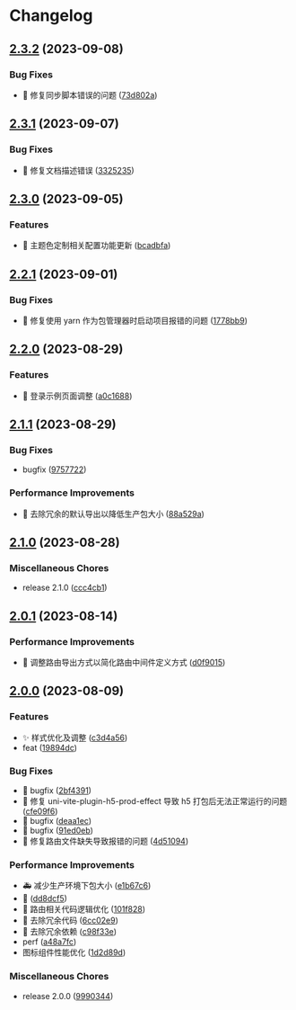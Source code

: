 # Changelog

## [2.3.2](https://github.com/viarotel-org/vite-uniapp-template/compare/v2.3.1...v2.3.2) (2023-09-08)


### Bug Fixes

* 🔧 修复同步脚本错误的问题 ([73d802a](https://github.com/viarotel-org/vite-uniapp-template/commit/73d802abf100f853ae1c1f41a650090a483bfa3c))

## [2.3.1](https://github.com/viarotel-org/vite-uniapp-template/compare/v2.3.0...v2.3.1) (2023-09-07)


### Bug Fixes

* 📝 修复文档描述错误 ([3325235](https://github.com/viarotel-org/vite-uniapp-template/commit/3325235dac5f0dac5301cbbafff111c1509548de))

## [2.3.0](https://github.com/viarotel-org/vite-uniapp-template/compare/v2.2.1...v2.3.0) (2023-09-05)


### Features

* 🎨 主题色定制相关配置功能更新 ([bcadbfa](https://github.com/viarotel-org/vite-uniapp-template/commit/bcadbfaf583a283804bd1ebdd6b5846ae11f0fb0))

## [2.2.1](https://github.com/viarotel-org/vite-uniapp-template/compare/v2.2.0...v2.2.1) (2023-09-01)


### Bug Fixes

* 🔧 修复使用 yarn 作为包管理器时启动项目报错的问题 ([1778bb9](https://github.com/viarotel-org/vite-uniapp-template/commit/1778bb9c4b56e097ba5cadc1ae6e37fd89357ca8))

## [2.2.0](https://github.com/viarotel-org/vite-uniapp-template/compare/v2.1.1...v2.2.0) (2023-08-29)


### Features

* 🚀 登录示例页面调整 ([a0c1688](https://github.com/viarotel-org/vite-uniapp-template/commit/a0c16881e36e836ee7d9215dfec4615e1984a2bb))

## [2.1.1](https://github.com/viarotel-org/vite-uniapp-template/compare/v2.1.0...v2.1.1) (2023-08-29)


### Bug Fixes

* bugfix ([9757722](https://github.com/viarotel-org/vite-uniapp-template/commit/97577229d7999f10a9efdcb3ef08efa8a3328cde))


### Performance Improvements

* 🚀 去除冗余的默认导出以降低生产包大小 ([88a529a](https://github.com/viarotel-org/vite-uniapp-template/commit/88a529a51541210c6a030fbb56ebc044173c0c28))

## [2.1.0](https://github.com/viarotel-org/vite-uniapp-template/compare/v2.0.1...v2.1.0) (2023-08-28)


### Miscellaneous Chores

* release 2.1.0 ([ccc4cb1](https://github.com/viarotel-org/vite-uniapp-template/commit/ccc4cb19295420b632f61ae4e5424809e55dc7b8))

## [2.0.1](https://github.com/viarotel-org/vite-uniapp-template/compare/v2.0.0...v2.0.1) (2023-08-14)


### Performance Improvements

* 🔧 调整路由导出方式以简化路由中间件定义方式 ([d0f9015](https://github.com/viarotel-org/vite-uniapp-template/commit/d0f901526adeed8ab60898a18d5ade046f14ceeb))

## [2.0.0](https://github.com/viarotel-org/vite-uniapp-template/compare/v2.0.0...v2.0.0) (2023-08-09)


### Features

* ✨ 样式优化及调整 ([c3d4a56](https://github.com/viarotel-org/vite-uniapp-template/commit/c3d4a56e836f4af4cc1d929d16f9b46319c69617))
* feat ([19894dc](https://github.com/viarotel-org/vite-uniapp-template/commit/19894dcbd075ba5181372df19c4e6c2387afa120))


### Bug Fixes

* :bug: bugfix ([2bf4391](https://github.com/viarotel-org/vite-uniapp-template/commit/2bf4391b96bd0b2e94acfcf7ee36a757d02808aa))
* :bug: 修复 uni-vite-plugin-h5-prod-effect 导致 h5 打包后无法正常运行的问题 ([cfe09f6](https://github.com/viarotel-org/vite-uniapp-template/commit/cfe09f65eecc4d9e1f7867a4280e2a54feb10158))
* 🐛 bugfix ([deaa1ec](https://github.com/viarotel-org/vite-uniapp-template/commit/deaa1ec2f283d9d54eb63e852ae1e30edb454dc1))
* 📝 bugfix ([91ed0eb](https://github.com/viarotel-org/vite-uniapp-template/commit/91ed0eb09ee84dd62769a00293667ea9d6ce5622))
* 📝 修复路由文件缺失导致报错的问题 ([4d51094](https://github.com/viarotel-org/vite-uniapp-template/commit/4d5109473f16c24530b797cd9aa6e48f36d862e9))

### Performance Improvements

* :ambulance: 减少生产环境下包大小 ([e1b67c6](https://github.com/viarotel-org/vite-uniapp-template/commit/e1b67c6fff1a2add11f498a0eba7bff70f794e4c))
* :memo: ([dd8dcf5](https://github.com/viarotel-org/vite-uniapp-template/commit/dd8dcf598dec5721e27c3e953535f33af1a627c1))
* 🎉 路由相关代码逻辑优化 ([101f828](https://github.com/viarotel-org/vite-uniapp-template/commit/101f828fcfdc8cdb04e29f6320d775fe84a2bfac))
* 📝 去除冗余代码 ([6cc02e9](https://github.com/viarotel-org/vite-uniapp-template/commit/6cc02e9baa3933695215a11457253b9cdcf2e2bd))
* 📝 去除冗余依赖 ([c98f33e](https://github.com/viarotel-org/vite-uniapp-template/commit/c98f33ef7e897640fa0b08fd1fda9dc9d5ed61e1))
* perf ([a48a7fc](https://github.com/viarotel-org/vite-uniapp-template/commit/a48a7fc7875f81a1e4d299004c69b7dafde29b99))
* 图标组件性能优化 ([1d2d89d](https://github.com/viarotel-org/vite-uniapp-template/commit/1d2d89d3708a72989a7fb4795a7c10d4ea076987))


### Miscellaneous Chores

* release 2.0.0 ([9990344](https://github.com/viarotel-org/vite-uniapp-template/commit/9990344751ab75dc77d2a1d7b00873b02148e656))
